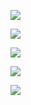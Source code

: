 ![](./radial_flux_density.png)

![](./radial_flux_vector.png)

![](./dia_ori.png)

![](./fluxlinkage.PNG)

![](./inducedvoltage.PNG)

